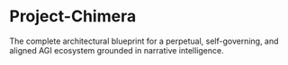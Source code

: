 # Project-Chimera
The complete architectural blueprint for a perpetual, self-governing, and aligned AGI ecosystem grounded in narrative intelligence.
